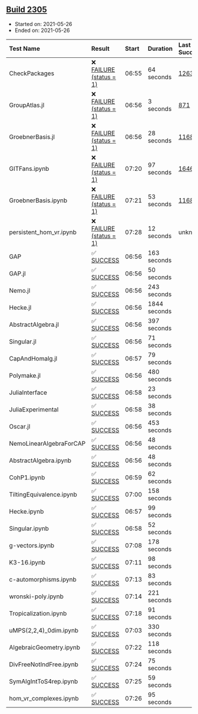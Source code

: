 ## [Build 2305](https://oscarci.mathematik.uni-kl.de/job/oscar-stable/2305/)

* Started on: 2021-05-26
* Ended on: 2021-05-26

| Test Name    | Result | Start | Duration | Last Success | First Failure |
|:-------------|:-------|:------|:---------|:-------------|:--------------|
| CheckPackages | ❌ [FAILURE (status = 1)](https://oscarci.mathematik.uni-kl.de/job/oscar-stable/2305/artifact/logs/build-2305/CheckPackages.log) | 06:55 | 64 seconds | [1263](https://oscarci.mathematik.uni-kl.de/job/oscar-stable/1263/) | [1264](https://oscarci.mathematik.uni-kl.de/job/oscar-stable/1264/) |
| GroupAtlas.jl | ❌ [FAILURE (status = 1)](https://oscarci.mathematik.uni-kl.de/job/oscar-stable/2305/artifact/logs/build-2305/GroupAtlas.jl.log) | 06:56 | 3 seconds | [871](https://oscarci.mathematik.uni-kl.de/job/oscar-stable/871/) | [872](https://oscarci.mathematik.uni-kl.de/job/oscar-stable/872/) |
| GroebnerBasis.jl | ❌ [FAILURE (status = 1)](https://oscarci.mathematik.uni-kl.de/job/oscar-stable/2305/artifact/logs/build-2305/GroebnerBasis.jl.log) | 06:56 | 28 seconds | [1168](https://oscarci.mathematik.uni-kl.de/job/oscar-stable/1168/) | [1169](https://oscarci.mathematik.uni-kl.de/job/oscar-stable/1169/) |
| GITFans.ipynb | ❌ [FAILURE (status = 1)](https://oscarci.mathematik.uni-kl.de/job/oscar-stable/2305/artifact/logs/build-2305/GITFans.ipynb.log) | 07:20 | 97 seconds | [1646](https://oscarci.mathematik.uni-kl.de/job/oscar-stable/1646/) | [1647](https://oscarci.mathematik.uni-kl.de/job/oscar-stable/1647/) |
| GroebnerBasis.ipynb | ❌ [FAILURE (status = 1)](https://oscarci.mathematik.uni-kl.de/job/oscar-stable/2305/artifact/logs/build-2305/GroebnerBasis.ipynb.log) | 07:21 | 53 seconds | [1168](https://oscarci.mathematik.uni-kl.de/job/oscar-stable/1168/) | [1169](https://oscarci.mathematik.uni-kl.de/job/oscar-stable/1169/) |
| persistent_hom_vr.ipynb | ❌ [FAILURE (status = 1)](https://oscarci.mathematik.uni-kl.de/job/oscar-stable/2305/artifact/logs/build-2305/persistent_hom_vr.ipynb.log) | 07:28 | 12 seconds | unknown | unknown |
| GAP | ✅ [SUCCESS](https://oscarci.mathematik.uni-kl.de/job/oscar-stable/2305/artifact/logs/build-2305/GAP.log) | 06:56 | 163 seconds |  |  |
| GAP.jl | ✅ [SUCCESS](https://oscarci.mathematik.uni-kl.de/job/oscar-stable/2305/artifact/logs/build-2305/GAP.jl.log) | 06:56 | 50 seconds |  |  |
| Nemo.jl | ✅ [SUCCESS](https://oscarci.mathematik.uni-kl.de/job/oscar-stable/2305/artifact/logs/build-2305/Nemo.jl.log) | 06:56 | 243 seconds |  |  |
| Hecke.jl | ✅ [SUCCESS](https://oscarci.mathematik.uni-kl.de/job/oscar-stable/2305/artifact/logs/build-2305/Hecke.jl.log) | 06:56 | 1844 seconds |  |  |
| AbstractAlgebra.jl | ✅ [SUCCESS](https://oscarci.mathematik.uni-kl.de/job/oscar-stable/2305/artifact/logs/build-2305/AbstractAlgebra.jl.log) | 06:56 | 397 seconds |  |  |
| Singular.jl | ✅ [SUCCESS](https://oscarci.mathematik.uni-kl.de/job/oscar-stable/2305/artifact/logs/build-2305/Singular.jl.log) | 06:56 | 71 seconds |  |  |
| CapAndHomalg.jl | ✅ [SUCCESS](https://oscarci.mathematik.uni-kl.de/job/oscar-stable/2305/artifact/logs/build-2305/CapAndHomalg.jl.log) | 06:57 | 79 seconds |  |  |
| Polymake.jl | ✅ [SUCCESS](https://oscarci.mathematik.uni-kl.de/job/oscar-stable/2305/artifact/logs/build-2305/Polymake.jl.log) | 06:56 | 480 seconds |  |  |
| JuliaInterface | ✅ [SUCCESS](https://oscarci.mathematik.uni-kl.de/job/oscar-stable/2305/artifact/logs/build-2305/JuliaInterface.log) | 06:58 | 23 seconds |  |  |
| JuliaExperimental | ✅ [SUCCESS](https://oscarci.mathematik.uni-kl.de/job/oscar-stable/2305/artifact/logs/build-2305/JuliaExperimental.log) | 06:58 | 38 seconds |  |  |
| Oscar.jl | ✅ [SUCCESS](https://oscarci.mathematik.uni-kl.de/job/oscar-stable/2305/artifact/logs/build-2305/Oscar.jl.log) | 06:56 | 453 seconds |  |  |
| NemoLinearAlgebraForCAP | ✅ [SUCCESS](https://oscarci.mathematik.uni-kl.de/job/oscar-stable/2305/artifact/logs/build-2305/NemoLinearAlgebraForCAP.log) | 06:56 | 48 seconds |  |  |
| AbstractAlgebra.ipynb | ✅ [SUCCESS](https://oscarci.mathematik.uni-kl.de/job/oscar-stable/2305/artifact/logs/build-2305/AbstractAlgebra.ipynb.log) | 06:56 | 48 seconds |  |  |
| CohP1.ipynb | ✅ [SUCCESS](https://oscarci.mathematik.uni-kl.de/job/oscar-stable/2305/artifact/logs/build-2305/CohP1.ipynb.log) | 06:59 | 62 seconds |  |  |
| TiltingEquivalence.ipynb | ✅ [SUCCESS](https://oscarci.mathematik.uni-kl.de/job/oscar-stable/2305/artifact/logs/build-2305/TiltingEquivalence.ipynb.log) | 07:00 | 158 seconds |  |  |
| Hecke.ipynb | ✅ [SUCCESS](https://oscarci.mathematik.uni-kl.de/job/oscar-stable/2305/artifact/logs/build-2305/Hecke.ipynb.log) | 06:57 | 99 seconds |  |  |
| Singular.ipynb | ✅ [SUCCESS](https://oscarci.mathematik.uni-kl.de/job/oscar-stable/2305/artifact/logs/build-2305/Singular.ipynb.log) | 06:58 | 52 seconds |  |  |
| g-vectors.ipynb | ✅ [SUCCESS](https://oscarci.mathematik.uni-kl.de/job/oscar-stable/2305/artifact/logs/build-2305/g-vectors.ipynb.log) | 07:08 | 178 seconds |  |  |
| K3-16.ipynb | ✅ [SUCCESS](https://oscarci.mathematik.uni-kl.de/job/oscar-stable/2305/artifact/logs/build-2305/K3-16.ipynb.log) | 07:11 | 98 seconds |  |  |
| c-automorphisms.ipynb | ✅ [SUCCESS](https://oscarci.mathematik.uni-kl.de/job/oscar-stable/2305/artifact/logs/build-2305/c-automorphisms.ipynb.log) | 07:13 | 83 seconds |  |  |
| wronski-poly.ipynb | ✅ [SUCCESS](https://oscarci.mathematik.uni-kl.de/job/oscar-stable/2305/artifact/logs/build-2305/wronski-poly.ipynb.log) | 07:14 | 221 seconds |  |  |
| Tropicalization.ipynb | ✅ [SUCCESS](https://oscarci.mathematik.uni-kl.de/job/oscar-stable/2305/artifact/logs/build-2305/Tropicalization.ipynb.log) | 07:18 | 91 seconds |  |  |
| uMPS(2,2,4)_0dim.ipynb | ✅ [SUCCESS](https://oscarci.mathematik.uni-kl.de/job/oscar-stable/2305/artifact/logs/build-2305/uMPS-2-2-4-_0dim.ipynb.log) | 07:03 | 330 seconds |  |  |
| AlgebraicGeometry.ipynb | ✅ [SUCCESS](https://oscarci.mathematik.uni-kl.de/job/oscar-stable/2305/artifact/logs/build-2305/AlgebraicGeometry.ipynb.log) | 07:22 | 118 seconds |  |  |
| DivFreeNotIndFree.ipynb | ✅ [SUCCESS](https://oscarci.mathematik.uni-kl.de/job/oscar-stable/2305/artifact/logs/build-2305/DivFreeNotIndFree.ipynb.log) | 07:24 | 75 seconds |  |  |
| SymAlgIntToS4rep.ipynb | ✅ [SUCCESS](https://oscarci.mathematik.uni-kl.de/job/oscar-stable/2305/artifact/logs/build-2305/SymAlgIntToS4rep.ipynb.log) | 07:25 | 59 seconds |  |  |
| hom_vr_complexes.ipynb | ✅ [SUCCESS](https://oscarci.mathematik.uni-kl.de/job/oscar-stable/2305/artifact/logs/build-2305/hom_vr_complexes.ipynb.log) | 07:26 | 95 seconds |  |  |
